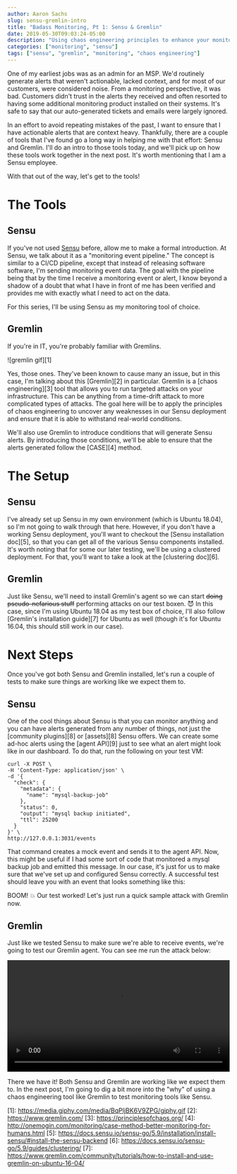 ```yaml
---
author: Aaron Sachs
slug: sensu-gremlin-intro
title: "Badass Monitoring, Pt 1: Sensu & Gremlin"
date: 2019-05-30T09:03:24-05:00
description: "Using chaos engineering principles to enhance your monitoring tools"
categories: ["monitoring", "sensu"]
tags: ["sensu", "gremlin", "monitoring", "chaos engineering"]
---
```


One of my earliest jobs was as an admin for an MSP. We'd routinely generate alerts that weren't actionable, lacked context, and for most of our customers, were considered noise. From a monitoring perspective, it was bad. Customers didn't trust in the alerts they received and often resorted to having some additional monitoring product installed on their systems. It's safe to say that our auto-generated tickets and emails were largely ignored.

In an effort to avoid repeating mistakes of the past, I want to ensure that I have actionable alerts that are context heavy. Thankfully, there are a couple of tools that I've found go a long way in helping me with that effort: Sensu and Gremlin. I'll do an intro to those tools today, and we'll pick up on how these tools work together in the next post. It's worth mentioning that I am a Sensu employee.

With that out of the way, let's get to the tools!

# **The Tools**

## **Sensu**

If you've not used [Sensu](https://sensu.io) before, allow me to make a formal introduction. At Sensu, we talk about it as a "monitoring event pipeline." The concept is similar to a CI/CD pipeline, except that instead of releasing software software, I'm sending monitoring event data. The goal with the pipeline being that by the time I receive a monitoring event or alert, I know beyond a shadow of a doubt that what I have in front of me has been verified and provides me with exactly what I need to act on the data.

For this series, I'll be using Sensu as my monitoring tool of choice.

## **Gremlin**

If you're in IT, you're probably familiar with Gremlins.

![gremlin gif][1]

Yes, those ones. They've been known to cause many an issue, but in this case, I'm talking about this [Gremlin][2] in particular. Gremlin is a [chaos engineering][3] tool that allows you to run targeted attacks on your infrastructure. This can be anything from a time-drift attack to more complicated types of attacks. The goal here will be to apply the principles of chaos engineering to uncover any weaknesses in our Sensu deployment and ensure that it is able to withstand real-world conditions.

We'll also use Gremlin to introduce conditions that will generate Sensu alerts. By introducing those conditions, we'll be able to ensure that the alerts generated follow the [CASE][4] method. 

# **The Setup**

## **Sensu**

I've already set up Sensu in my own environment (which is Ubuntu 18.04), so I'm not going to walk through that here. However, if you don't have a working Sensu deployment, you'll want to checkout the [Sensu installation doc][5], so that you can get all of the various Sensu components installed. It's worth noting that for some our later testing, we'll be using a clustered deployment. For that, you'll want to take a look at the [clustering doc][6].

## **Gremlin**

Just like Sensu, we'll need to install Gremlin's agent so we can start ~~doing pseudo-nefarious stuff~~ performing attacks on our test boxen. 😈 In this case, since I'm using Ubuntu 18.04 as my test box of choice, I'll also follow [Gremlin's installation guide][7] for Ubuntu as well (though it's for Ubuntu 16.04, this should still work in our case). 

# Next Steps

Once you've got both Sensu and Gremlin installed, let's run a couple of tests to make sure things are working like we expect them to. 

## Sensu

One of the cool things about Sensu is that you can monitor anything and you can have alerts generated from any number of things, not just the [community plugins][8] or [assets][8] Sensu offers. We can create some ad-hoc alerts using the [agent API][9] just to see what an alert might look like in our dashboard. To do that, run the following on your test VM:

    curl -X POST \
    -H 'Content-Type: application/json' \
    -d '{
      "check": {
        "metadata": {
          "name": "mysql-backup-job"
        },
        "status": 0,
        "output": "mysql backup initiated",
        "ttl": 25200
      }
    }' \
    http://127.0.0.1:3031/events

That command creates a mock event and sends it to the agent API. Now, this might be useful if I had some sort of code that monitored a mysql backup job and emitted this message. In our case, it's just for us to make sure that we've set up and configured Sensu correctly. A successful test should leave you with an event that looks something like this:

BOOM! 💥 Our test worked! Let's just run a quick sample attack with Gremlin now.

## Gremlin

Just like we tested Sensu to make sure we're able to receive events, we're going to test our Gremlin agent. You can see me run the attack below:

<video src="https://dad6pq311uj47.cloudfront.net/items/0v2D2J0Z3p1L190a1c0E/Screen%20Recording%202019-05-31%20at%2004.57%20PM.mov" controls style="display: block;height: auto;width: 100%;">Screen Recording 2019-05-31 at 04.57 PM.mov</video>

There we have it! Both Sensu and Gremlin are working like we expect them to. In the next post, I'm going to dig a bit more into the "why" of using a chaos engineering tool like Gremlin to test monitoring tools like Sensu.

*<!--LINKS-->*
[1]: https://media.giphy.com/media/BqPljBK6V9ZPG/giphy.gif
[2]: https://www.gremlin.com/
[3]: https://principlesofchaos.org/
[4]: http://onemogin.com/monitoring/case-method-better-monitoring-for-humans.html
[5]: https://docs.sensu.io/sensu-go/5.9/installation/install-sensu/#install-the-sensu-backend
[6]: https://docs.sensu.io/sensu-go/5.9/guides/clustering/
[7]: https://www.gremlin.com/community/tutorials/how-to-install-and-use-gremlin-on-ubuntu-16-04/